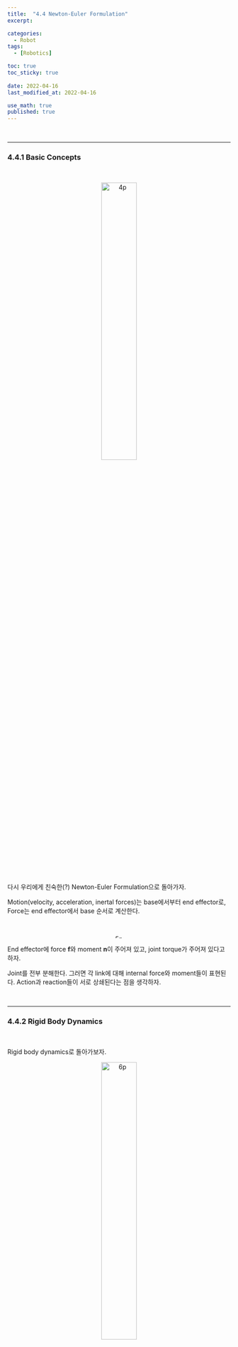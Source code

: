 ```yaml
---
title:  "4.4 Newton-Euler Formulation"
excerpt: 

categories:
  - Robot
tags:
  - [Robotics]

toc: true
toc_sticky: true
 
date: 2022-04-16
last_modified_at: 2022-04-16

use_math: true
published: true
---
```


<br>

***

### 4.4.1 Basic Concepts

<br>

<p align="center"><img src="/assets/image/robot/ch4/4.11.jpg" width="40%" height="40%" title="" alt="4p"><br/></p>

다시 우리에게 친숙한(?) Newton-Euler Formulation으로 돌아가자.

Motion(velocity, acceleration, inertal forces)는 base에서부터 end effector로, Force는 end effector에서 base 순서로 계산한다.

<br>

<p align="center"><img src="/assets/image/robot/ch4/4.12.jpg" width="70%" height="7-%" title="" alt="5p"><br/></p>

End effector에 force $\textbf{f}$와 moment $\textbf{n}$이 주어져 있고, joint torque가 주어져 있다고 하자.

Joint를 전부 분해한다. 그러면 각 link에 대해 internal force와 moment들이 표현된다. Action과 reaction들이 서로 상쇄된다는 점을 생각하자.

<br>

***

### 4.4.2 Rigid Body Dynamics

<br>

Rigid body dynamics로 돌아가보자.

<p align="center"><img src="/assets/image/robot/ch4/4.13.jpg" width="40%" height="40%" title="" alt="6p"><br/></p>


Translational motion,

$$
m \dot{\textbf{v}_C} = m \textbf{a} = \textbf{F}
$$

Rotation motion,

$$
\textbf{I}_C \dot{\boldsymbol{\omega}} + \boldsymbol{\omega} \times \textbf{I}_C \boldsymbol{\omega} = \textbf{N}
$$

여기서, $C$는 center of mass

<br>

#### Angular Acceleration

<p align="center"><img src="/assets/image/robot/ch4/4.14.jpg" width="50%" height="50%" title="" alt="7p"><br/></p>

3.2.9 참조.

$$
\boldsymbol{\omega}_i = \boldsymbol{\omega}_{i-1} + \dot{\theta}_i \hat{\textbf{z}}_{i-1} \\

\dot{\boldsymbol{\omega}}_i = \dot{\boldsymbol{\omega}}_{i-1} + \dot{\theta}_i (\boldsymbol{\omega}_{i-1} \times \hat{\textbf{z}}_{i-1}) + \ddot{\theta}_i \hat{\textbf{z}}_{i-1}
$$

Velocity에 대한 recursive equation으로부터 얻을 수 있다.

<br>

#### Linear Acceleration

<p align="center"><img src="/assets/image/robot/ch4/4.15.jpg" width="50%" height="50%" title="" alt="8p"><br/></p>

3.2.9 참조. 조금 더 복잡하다.

Inceremental velocity를 다음과 같이 정의하자. Prismatic joint라면 $0$이 아닐 것이다.

$$
\textbf{V}_i = \dot{d}_i \hat{\textbf{z}}_{i-1}
$$

그러면,

$$
\textbf{v}_i = \textbf{v}_{i-1} + \boldsymbol{\omega}_i \times {}^{i-1}\textbf{P}_i + \textbf{V}_i
$$

Derivative를 취하면

$$
\begin{align*}
\dot{\textbf{v}}_i &= \dot{\textbf{v}}_{i-1} + \dot{\boldsymbol{\omega}}_i \times {}^{i-1}\textbf{P}_i + \boldsymbol{\omega}_i \times {}^{i-1}\dot{\textbf{P}}_i + \dot{\textbf{V}}_i \\
&= \dot{\textbf{v}}_{i-1} + \dot{\boldsymbol{\omega}}_i \times {}^{i-1}\textbf{P}_i + \boldsymbol{\omega}_i \times (\boldsymbol{\omega}_i \times {}^{i-1}\textbf{P}_i) + 2 \dot{d}_i \boldsymbol{\omega}_i \times \hat{\textbf{z}}_{i-1} + \ddot{d}_i \hat{\textbf{z}}_{i-1}
\end{align*}
$$

위 그림에서, $${}^{i-1}\textbf{P}_i = a_i \hat{\textbf{x}}_{i-1} + d_i \hat{\textbf{z}}_{i-1}$$. DH parameter를 기억하자.

<br>

Center of mass에 대해 나타내면,

$$
\textbf{v}_{C_i} = \textbf{v}_{i-1} + \boldsymbol{\omega}_i \times \textbf{p}_{C_i} \\
\dot{\textbf{v}}_{C_i} = \dot{\textbf{v}}_{i-1} + \dot{\boldsymbol{\omega}}_i \times \textbf{p}_{C_i} + \boldsymbol{\omega}_i \times (\boldsymbol{\omega}_i \times \textbf{p}_{C_i})
$$

이렇게 linear/angular acceleration에 대한 recursive equation 완성. $0$에서 시작해서 $n$으로 가는 <span style="color:red">**outward iteration**</span> 형태이다.

<br>

***

### 4.4.3 Dynamic Forces on Link

<br>

<p align="center"><img src="/assets/image/robot/ch4/4.16.jpg" width="50%" height="50%" title="" alt="11p"><br/></p>

Link $i$에 작용하는 internal force와 moment는

$$
\textbf{F}_i = m_i \dot{\textbf{v}}_{C_i} \\ 
\textbf{N}_i = \textbf{I}_{C_i} \dot{\boldsymbol{\omega}}_i + \boldsymbol{\omega}_i \times \textbf{I}_{C_i} \boldsymbol{\omega}_i
$$

여기에 force/moment balance.

$$
\textbf{F}_i = \sum \textrm{forces} \\
\textbf{N}_i = \sum \textrm{moments}
$$

<br>

이제 계산해 보자.

$$
\textbf{F}_i = \textbf{f}_i - \textbf{f}_{i+1} \\
\textbf{N}_i = \textbf{n}_i - \textbf{n}_{i+1} + (-\textbf{p}_{C_i}) \times \textbf{f}_i + ({}^{i-1}\textbf{P}_i - \textbf{p}_{C_i}) \times (-\textbf{f}_{i+1})
$$

그런데 여기서 문제가 하나 있다. Mass는 어디로 갔지? Gravity는?

지금 상황에서는 필요없다. 일단 gravity-free space에서 움직인다고 가정하고, gravity term은 나중에 추가하기로 하자.

Recursive equation으로 만들자. 즉 link $i$에 대한 식으로 정리하면,

$$
\textbf{f}_i = \textbf{F}_i = \textbf{f}_{i+1} \\
\textbf{n}_i = \textbf{N}_i + \textbf{n}_{i+1} + \textbf{p}_{C_i} \times \textbf{F}_i + {}^{i-1}\textbf{P}_i \times \textbf{f}_{i+1}
$$

따라서 이 식은 velocity와는 반대로 $n$에서 $0$으로 가는 <span style="color:red">**inward iteration**</span> 형태이다. End effector에 주어진 힘과 모멘트로부터 joint를 거슬러 올라가는 방식이기 때문.

이를 토대로 joint torque를 계산하면

$$
\tau_i = 
\begin{cases}
\textbf{n}_i^T \hat{\textbf{z}}_{i-1} & \textrm{  Revolute}\\
\textbf{f}_i^T \hat{\textbf{z}}_{i-1} & \textrm{  Prismatic}\\
\end{cases}
$$

<br>

***

### 4.4.4 Gravity

<br>

Gravity를 고려하면 어떻게 될까? Ground에서 중력 가속도를 ${}^{0}\dot{\textbf{v}}_0 = \textbf{g}$로 두자.

그런데, 우리는 가속도에 대한 방정식을 recursive equation으로 계산했으므로, 공통되는 중력 가속도는 모조리 상쇄되고 만다.

따라서 중력을 고려한 운동 방정식 역시 똑같다!